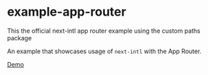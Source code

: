 # example-app-router

This the official next-intl app router example using the custom paths package

An example that showcases usage of `next-intl` with the App Router.

[Demo](https://next-intl-example-app-router.vercel.app/)
